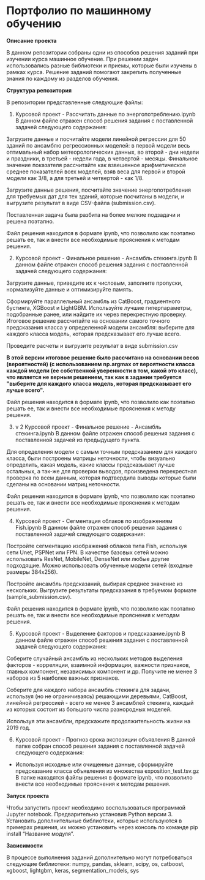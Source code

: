 # Портфолио по машинному обучению

__Описание проекта__

В данном репозитории собраны одни из способов решения заданий при изучении курса машинное обучение. При решении задач использовались разные библиотеки и приемы, которые были изучены в рамках курса. Решение заданий помогают закрепить полученные знания по каждому из разделов обучения.

__Структура репозитория__

В репозитории представленные следующие файлы:
1. Курсовой проект -  Рассчитать данные по энергопотреблению.ipynb 
В данном файле отражен способ решения задания с поставленной задачей следующего содержания:

Загрузите данные и посчитайте модели линейной регрессии для 50 зданий по ансамблю регрессионных моделей: в первой модели весь оптимальный набор метеорологических данных, во второй - дни недели и праздники, в третьей - недели года, в четвертой - месяцы. Финальное значение показателя рассчитайте как взвешенное арифметическое среднее показателей всех моделей, взяв веса для первой и второй модели как 3/8, а для третьей и четвертой - как 1/8.

Загрузите данные решения, посчитайте значение энергопотребления для требуемых дат для тех зданий, которые посчитаны в модели, и выгрузите результат в виде CSV-файла (submission.csv).

Поставленная задача была разбита на более мелкие подзадачи и решена поэтапно. 

Файл решения находится в формате ipynb, что позволило как поэтапно решать ее, так и внести все необходимые прояснения к методам решения. 

2. Курсовой проект - Финальное решение - Ансамбль стекинга.ipynb 
В данном файле отражен способ решения задания с поставленной задачей следующего содержания:

Загрузите данные, приведите их к числовым, заполните пропуски, нормализуйте данные и оптимизируйте память.

Сформируйте параллельный ансамбль из CatBoost, градиентного бустинга, XGBoost и LightGBM. Используйте лучшие гиперпараметры, подобранные ранее, или найдите их через перекрестную проверку. Итоговое решение рассчитайте на основании самого точного предсказания класса у определенной модели ансамбля: выберите для каждого класса модель, которая предсказывает его лучше всего.

Проведите расчеты и выгрузите результат в виде submission.csv

__В этой версии итоговое решение было рассчитано на основании весов (вероятностей) (с использованием np.argmax от вероятности класса каждой модели (ее собственной уверенности в том, какой это класс), что является не верным решением, так как в задании требуется "выберите для каждого класса модель, которая предсказывает его лучше всего".__

Файл решения находится в формате ipynb, что позволило как поэтапно решать ее, так и внести все необходимые прояснения к методу решения. 

3. v 2 Курсовой проект - Финальное решение - Ансамбль стекинга.ipynb 
В данном файле отражен способ решения задания с поставленной задачей из предыдущего пункта. 

Для определения модели с самым точным предсказанием для каждого класса, были построены матрицы неточности, чтобы визуально определить, какая модель, какие классы предсказывает лучше остальных, а так-же для проверки выводов, произведена перекрестная проверка по всем данным, которая подтвердила выводы которые были сделаны на основании матриц неточности.

Файл решения находится в формате ipynb, что позволило как поэтапно решать ее, так и внести все необходимые прояснения к методам решения. 

4. Курсовой проект - Сегментация облаков по изображениям Fish.ipynb 
В данном файле отражен способ решения задания с поставленной задачей следующего содержания:

Постройте сегментацию изображений облаков типа Fish, используя сети Unet, PSPNet или FPN. В качестве базовых сетей можно использовать ResNet, MobileNet, DenseNet или любые другие подходящие. Можно использовать обученные модели сетей (входные размеры 384х256).

Постройте ансамбль предсказаний, выбирая среднее значение из нескольких. Выгрузите результаты предсказания в требуемом формате (sample_submission.csv).

Файл решения находится в формате ipynb, что позволило как поэтапно решать ее, так и внести все необходимые прояснения к методам решения. 

5. Курсовой проект - Выделение факторов и предсказание.ipynb 
В данном файле отражен способ решения задания с поставленной задачей следующего содержания:

Соберите случайный ансамбль из нескольких методов выделения факторов - корреляции, взаимной информации, важности признаков, главных компонент, независимых компонент и др. Получите не менее 3 наборов из 5 наиболее важных признаков.

Соберите для каждого набора ансамбль стекинга для задачи, используя (но не ограничиваясь) решающими деревьями, CatBoost, линейной регрессией - всего не менее 3 ансамблей стекинга, каждый из которых состоит из большого числа разнородных моделей.

Используя эти ансамбли, предскажите продолжительность жизни на 2019 год.

6. Курсовой проект - Прогноз срока экспозиции объявления 
В данной папке собран способ решения задания с поставленной задачей следующего содержания:
* Используя исходные или очищенные данные, сформируйте предсказание класса объявления из множества exposition_test.tsv.gz
В папке находятся файлы решения в формате ipynb, что позволило внести все необходимые прояснения к методам решения. 

__Запуск проекта__

Чтобы запустить проект необходимо воспользоваться программой Jupyter notebook. Предварительно установив Python версии 3. Установить дополнительные библиотеки, которые используются в примерах решения, их можно установить через консоль по команде pip install “Название модуля”.

__Зависимости__

В процессе выполнения заданий дополнительно могут потребоваться следующие библиотеки: numpy, pandas, sklearn, scipy, os, catboost, xgboost, lightgbm, keras, segmentation_models, sys